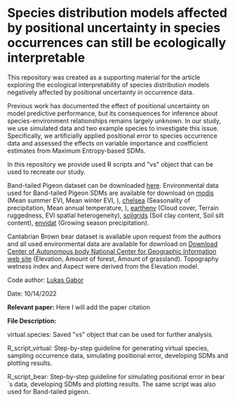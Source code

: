 # Species distribution models affected by positional uncertainty in species occurrences can still be ecologically interpretable

This repository was created as a supporting material for the article exploring the ecological interpretability of species distribution models negatively affected by positional uncertainty in occurrence data. 

Previous work has documented the effect of positional uncertainty on model predictive performance, but its consequences for inference about species-environment relationships remains largely unknown.  In our study, we use simulated data and two example species to investigate this issue. Specifically, we artificially applied positional error to species occurrence data and assessed the effects on variable importance and coefficient estimates from Maximum Entropy-based SDMs. 

In this repository we provide used R scripts and "vs" object that can be used to recreate our study.

Band-tailed Pigeon dataset can be downloaded [here](https://www.sciencebase.gov/catalog/item/5eb4485182ce25b5135abeea). Environmental data used for Band-tailed Pigeon SDMs are available for download on [modis](www.modis.gsfc.nasa.gov) (Mean summer EVI, Mean winter EVI, ), [chelsea](www.chelsa-climate.org) (Seasonality of precipitation, Mean annual temperature, ), [earthenv](www.earthenv.org) (Cloud cover, Terrain ruggedness, EVI spatial heterogeneity), [soilgrids](www.soilgrids.org) (Soil clay content, Soil silt content), [envidat](www.envidat.ch) (Growing season precipitation). 

Cantabrian Brown bear dataset is available upon request from the authors and all used environmental data are available for download on [Download Center of Autonomous body National Center for Geographic Information web site](https://centrodedescargas.cnig.es/CentroDescargas/locale?request_locale=en#) (Elevation, Amount of forest, Amount of grassland). Topography wetness index and Aspect were derived from the Elevation model.

Code author: [Lukas Gabor](https://scholar.google.cz/citations?user=pLQXY5wAAAAJ&hl=cs)

Date: 10/14/2022

**Relevant paper:**
Here I will add the paper citation

**File Description:**

virtual.species: Saved "vs" object that can be used for further analysis.

R_script_virtual: Step-by-step guideline for generating virtual species, sampling occurrence data, simulating positional error, developing SDMs and plotting results. 

R_script_bear: Step-by-step guideline for simulating positional error in bear´s data, developing SDMs and plotting results. The same script was also used for Band-tailed pigeon.
